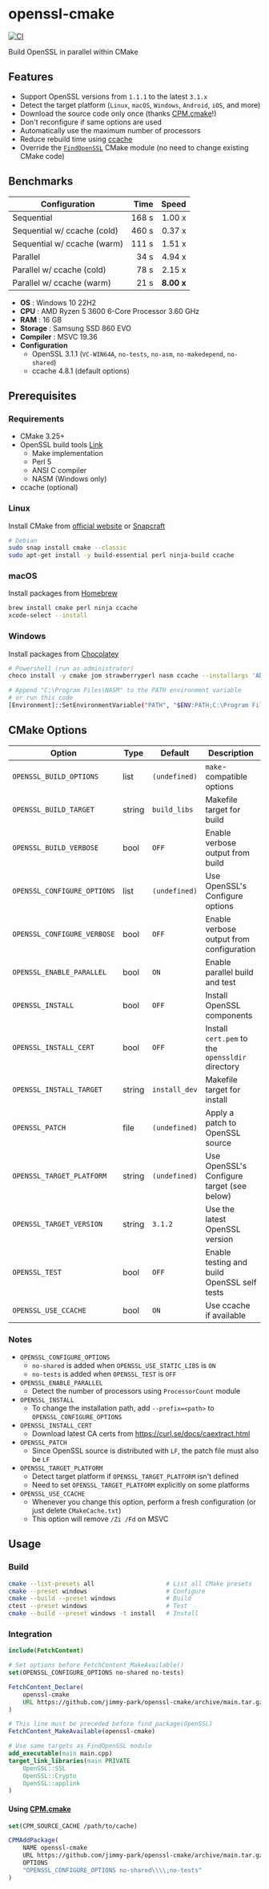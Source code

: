 # openssl-cmake

[![CI](https://github.com/jimmy-park/openssl-cmake/actions/workflows/ci.yaml/badge.svg)](https://github.com/jimmy-park/openssl-cmake/actions/workflows/ci.yaml)

Build OpenSSL in parallel within CMake

## Features

- Support OpenSSL versions from `1.1.1` to the latest `3.1.x`
- Detect the target platform (`Linux`, `macOS`, `Windows`, `Android`, `iOS`, and more)
- Download the source code only once (thanks [CPM.cmake](https://github.com/cpm-cmake/CPM.cmake)!)
- Don't reconfigure if same options are used
- Automatically use the maximum number of processors
- Reduce rebuild time using [ccache](https://github.com/ccache/ccache)
- Override the [`FindOpenSSL`](https://cmake.org/cmake/help/latest/module/FindOpenSSL.html) CMake module (no need to change existing CMake code)

## Benchmarks

| Configuration | Time | Speed |
| --- | ---: | ---: |
| Sequential                  | 168 s  | 1.00 x |
| Sequential w/ ccache (cold) | 460 s  | 0.37 x |
| Sequential w/ ccache (warm) | 111 s  | 1.51 x |
| Parallel                    | 34 s   | 4.94 x |
| Parallel w/ ccache (cold)   | 78 s   | 2.15 x |
| Parallel w/ ccache (warm)   | 21 s   | **8.00 x** |

- **OS** : Windows 10 22H2
- **CPU** : AMD Ryzen 5 3600 6-Core Processor 3.60 GHz
- **RAM** : 16 GB
- **Storage** : Samsung SSD 860 EVO
- **Compiler** : MSVC 19.36
- **Configuration**
  - OpenSSL 3.1.1 (`VC-WIN64A`, `no-tests`, `no-asm`, `no-makedepend`, `no-shared`)
  - ccache 4.8.1 (default options)

## Prerequisites

### Requirements

- CMake 3.25+
- OpenSSL build tools [Link](https://github.com/openssl/openssl/blob/master/INSTALL.md#prerequisites)
  - Make implementation
  - Perl 5
  - ANSI C compiler
  - NASM (Windows only)
- ccache (optional)

### Linux

Install CMake from [official website](https://cmake.org/download/) or [Snapcraft](https://snapcraft.io/docs/installing-snapd)

```sh
# Debian
sudo snap install cmake --classic
sudo apt-get install -y build-essential perl ninja-build ccache
```

### macOS

Install packages from [Homebrew](https://brew.sh/)

```sh
brew install cmake perl ninja ccache
xcode-select --install
```

### Windows

Install packages from [Chocolatey](https://chocolatey.org/install)

```sh
# Powershell (run as administrator)
choco install -y cmake jom strawberryperl nasm ccache --installargs 'ADD_CMAKE_TO_PATH=System'

# Append "C:\Program Files\NASM" to the PATH environment variable
# or run this code
[Environment]::SetEnvironmentVariable("PATH", "$ENV:PATH;C:\Program Files\NASM", "USER")
```

## CMake Options

| Option                      | Type   | Default       | Description                                      |
| ---                         | ---    | ---           | ---                                              |
| `OPENSSL_BUILD_OPTIONS`     | list   | `(undefined)` | `make`-compatible options                        |
| `OPENSSL_BUILD_TARGET`      | string | `build_libs`  | Makefile target for build                        |
| `OPENSSL_BUILD_VERBOSE`     | bool   | `OFF`         | Enable verbose output from build                 |
| `OPENSSL_CONFIGURE_OPTIONS` | list   | `(undefined)` | Use OpenSSL's Configure options                  |
| `OPENSSL_CONFIGURE_VERBOSE` | bool   | `OFF`         | Enable verbose output from configuration         |
| `OPENSSL_ENABLE_PARALLEL`   | bool   | `ON`          | Enable parallel build and test                   |
| `OPENSSL_INSTALL`           | bool   | `OFF`         | Install OpenSSL components                       |
| `OPENSSL_INSTALL_CERT`      | bool   | `OFF`         | Install `cert.pem` to the `openssldir` directory |
| `OPENSSL_INSTALL_TARGET`    | string | `install_dev` | Makefile target for install                      |
| `OPENSSL_PATCH`             | file   | `(undefined)` | Apply a patch to OpenSSL source                  |
| `OPENSSL_TARGET_PLATFORM`   | string | `(undefined)` | Use OpenSSL's Configure target (see below)       |
| `OPENSSL_TARGET_VERSION`    | string | `3.1.2`       | Use the latest OpenSSL version                   |
| `OPENSSL_TEST`              | bool   | `OFF`         | Enable testing and build OpenSSL self tests      |
| `OPENSSL_USE_CCACHE`        | bool   | `ON`          | Use ccache if available                          |

### Notes

- `OPENSSL_CONFIGURE_OPTIONS`
  - `no-shared` is added when `OPENSSL_USE_STATIC_LIBS` is `ON`
  - `no-tests` is added when `OPENSSL_TEST` is `OFF`
- `OPENSSL_ENABLE_PARALLEL`
  - Detect the number of processors using `ProcessorCount` module
- `OPENSSL_INSTALL`
  - To change the installation path, add `--prefix=<path>` to `OPENSSL_CONFIGURE_OPTIONS`
- `OPENSSL_INSTALL_CERT`
  - Download latest CA certs from <https://curl.se/docs/caextract.html>
- `OPENSSL_PATCH`
  - Since OpenSSL source is distributed with `LF`, the patch file must also be `LF`
- `OPENSSL_TARGET_PLATFORM`
  - Detect target platform if `OPENSSL_TARGET_PLATFORM` isn't defined
  - Need to set `OPENSSL_TARGET_PLATFORM` explicitly on some platforms
- `OPENSSL_USE_CCACHE`
  - Whenever you change this option, perform a fresh configuration (or just delete `CMakeCache.txt`)
  - This option will remove `/Zi /Fd` on MSVC

## Usage

### Build

```sh
cmake --list-presets all                    # List all CMake presets
cmake --preset windows                      # Configure
cmake --build --preset windows              # Build
ctest --preset windows                      # Test
cmake --build --preset windows -t install   # Install
```

### Integration

```CMake
include(FetchContent)

# Set options before FetchContent_MakeAvailable()
set(OPENSSL_CONFIGURE_OPTIONS no-shared no-tests)

FetchContent_Declare(
    openssl-cmake
    URL https://github.com/jimmy-park/openssl-cmake/archive/main.tar.gz
)

# This line must be preceded before find_package(OpenSSL)
FetchContent_MakeAvailable(openssl-cmake)

# Use same targets as FindOpenSSL module
add_executable(main main.cpp)
target_link_libraries(main PRIVATE
    OpenSSL::SSL
    OpenSSL::Crypto
    OpenSSL::applink
)
```

#### Using [CPM.cmake](https://github.com/cpm-cmake/CPM.cmake)

```CMake
set(CPM_SOURCE_CACHE /path/to/cache)

CPMAddPackage(
    NAME openssl-cmake
    URL https://github.com/jimmy-park/openssl-cmake/archive/main.tar.gz
    OPTIONS
    "OPENSSL_CONFIGURE_OPTIONS no-shared\\\\;no-tests"
)
```
